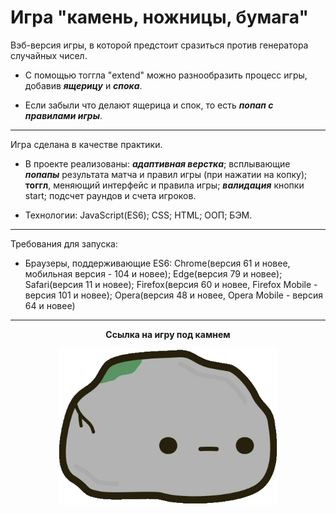 
# __Игра "камень, ножницы, бумага"__

Вэб-версия игры, в которой предстоит сразиться против генератора случайных чисел.

- С помощью тоггла "extend" можно разнообразить процесс игры, добавив ***ящерицу*** и ***спока***.

- Если забыли что делают ящерица и спок, то есть ***попап с правилами игры***.
___

Игра сделана в качестве практики. 

- В проекте реализованы: ***адаптивная верстка***; всплывающие ***попапы*** результата матча и правил игры (при нажатии на копку); **тоггл**, меняющий интерфейс и правила игры; ***валидация*** кнопки start; подсчет раундов и счета игроков.

- Технологии: JavaScript(ES6); CSS; HTML; ООП; БЭМ.
___

Требования для запуска:
- Браузеры, поддерживающие ES6: Chrome(версия 61 и новее, мобильная версия - 104 и новее); Edge(версия 79 и новее); Safari(версия 11 и новее); Firefox(версия 60 и новее, Firefox Mobile - версия 101 и новее); Opera(версия 48 и новее, Opera Mobile - версия 64 и новее)

___
**<p align="center">Ссылка на игру под камнем</p>**

<div align="center">
  <a href="https://nameless501.github.io/rock_paper_scissors/">
    <img width="350px" alt="rock" src="./images/icon.png">
  </a>
</div>

